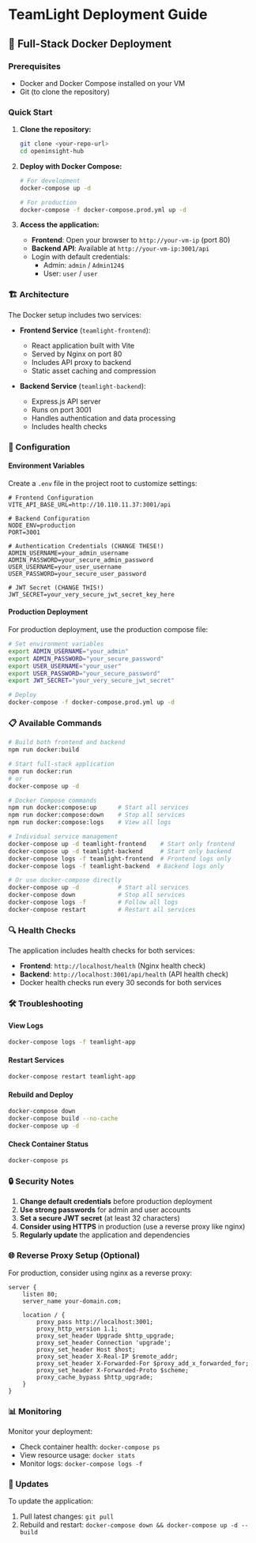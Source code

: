 # TeamLight Deployment Guide

## 🐳 Full-Stack Docker Deployment

### Prerequisites
- Docker and Docker Compose installed on your VM
- Git (to clone the repository)

### Quick Start

1. **Clone the repository:**
   ```bash
   git clone <your-repo-url>
   cd openinsight-hub
   ```

2. **Deploy with Docker Compose:**
   ```bash
   # For development
   docker-compose up -d
   
   # For production
   docker-compose -f docker-compose.prod.yml up -d
   ```

3. **Access the application:**
   - **Frontend**: Open your browser to `http://your-vm-ip` (port 80)
   - **Backend API**: Available at `http://your-vm-ip:3001/api`
   - Login with default credentials:
     - Admin: `admin` / `Admin124$`
     - User: `user` / `user`

### 🏗️ Architecture

The Docker setup includes two services:

- **Frontend Service** (`teamlight-frontend`):
  - React application built with Vite
  - Served by Nginx on port 80
  - Includes API proxy to backend
  - Static asset caching and compression

- **Backend Service** (`teamlight-backend`):
  - Express.js API server
  - Runs on port 3001
  - Handles authentication and data processing
  - Includes health checks

### 🔧 Configuration

#### Environment Variables

Create a `.env` file in the project root to customize settings:

```env
# Frontend Configuration
VITE_API_BASE_URL=http://10.110.11.37:3001/api

# Backend Configuration
NODE_ENV=production
PORT=3001

# Authentication Credentials (CHANGE THESE!)
ADMIN_USERNAME=your_admin_username
ADMIN_PASSWORD=your_secure_admin_password
USER_USERNAME=your_user_username
USER_PASSWORD=your_secure_user_password

# JWT Secret (CHANGE THIS!)
JWT_SECRET=your_very_secure_jwt_secret_key_here
```

#### Production Deployment

For production deployment, use the production compose file:

```bash
# Set environment variables
export ADMIN_USERNAME="your_admin"
export ADMIN_PASSWORD="your_secure_password"
export USER_USERNAME="your_user"
export USER_PASSWORD="your_secure_password"
export JWT_SECRET="your_very_secure_jwt_secret"

# Deploy
docker-compose -f docker-compose.prod.yml up -d
```

### 📋 Available Commands

```bash
# Build both frontend and backend
npm run docker:build

# Start full-stack application
npm run docker:run
# or
docker-compose up -d

# Docker Compose commands
npm run docker:compose:up      # Start all services
npm run docker:compose:down    # Stop all services
npm run docker:compose:logs    # View all logs

# Individual service management
docker-compose up -d teamlight-frontend    # Start only frontend
docker-compose up -d teamlight-backend     # Start only backend
docker-compose logs -f teamlight-frontend  # Frontend logs only
docker-compose logs -f teamlight-backend  # Backend logs only

# Or use docker-compose directly
docker-compose up -d           # Start all services
docker-compose down            # Stop all services
docker-compose logs -f         # Follow all logs
docker-compose restart         # Restart all services
```

### 🔍 Health Checks

The application includes health checks for both services:
- **Frontend**: `http://localhost/health` (Nginx health check)
- **Backend**: `http://localhost:3001/api/health` (API health check)
- Docker health checks run every 30 seconds for both services

### 🛠️ Troubleshooting

#### View Logs
```bash
docker-compose logs -f teamlight-app
```

#### Restart Services
```bash
docker-compose restart teamlight-app
```

#### Rebuild and Deploy
```bash
docker-compose down
docker-compose build --no-cache
docker-compose up -d
```

#### Check Container Status
```bash
docker-compose ps
```

### 🔒 Security Notes

1. **Change default credentials** before production deployment
2. **Use strong passwords** for admin and user accounts
3. **Set a secure JWT secret** (at least 32 characters)
4. **Consider using HTTPS** in production (use a reverse proxy like nginx)
5. **Regularly update** the application and dependencies

### 🌐 Reverse Proxy Setup (Optional)

For production, consider using nginx as a reverse proxy:

```nginx
server {
    listen 80;
    server_name your-domain.com;
    
    location / {
        proxy_pass http://localhost:3001;
        proxy_http_version 1.1;
        proxy_set_header Upgrade $http_upgrade;
        proxy_set_header Connection 'upgrade';
        proxy_set_header Host $host;
        proxy_set_header X-Real-IP $remote_addr;
        proxy_set_header X-Forwarded-For $proxy_add_x_forwarded_for;
        proxy_set_header X-Forwarded-Proto $scheme;
        proxy_cache_bypass $http_upgrade;
    }
}
```

### 📊 Monitoring

Monitor your deployment:
- Check container health: `docker-compose ps`
- View resource usage: `docker stats`
- Monitor logs: `docker-compose logs -f`

### 🔄 Updates

To update the application:
1. Pull latest changes: `git pull`
2. Rebuild and restart: `docker-compose down && docker-compose up -d --build`
